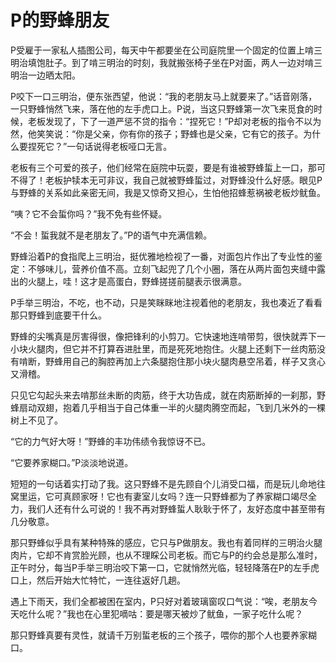 # P的野蜂朋友

P受雇于一家私人插图公司，每天中午都要坐在公司庭院里一个固定的位置上啃三明治填饱肚子。到了啃三明治的时刻，我就搬张椅子坐在P对面，两人一边对啃三明治一边晒太阳。 

P咬下一口三明治，便东张西望，他说：“我的老朋友马上就要来了。”话音刚落，一只野蜂悄然飞来，落在他的左手虎口上。P说，当这只野蜂第一次飞来觅食的时候，老板发现了，下了一道严惩不贷的指令：“捏死它！”P却对老板的指令不以为然，他笑笑说：“你是父亲，你有你的孩子；野蜂也是父亲，它有它的孩子。为什么要捏死它？”一句话说得老板哑口无言。 

老板有三个可爱的孩子，他们经常在庭院中玩耍，要是有谁被野蜂蜇上一口，那可不得了！老板护犊本无可非议，我自己就被野蜂蜇过，对野蜂没什么好感。眼见P与野蜂的关系如此亲密无间，我是又惊奇又担心，生怕他招蜂惹祸被老板炒鱿鱼。 

“咦？它不会蜇你吗？”我不免有些怀疑。 

“不会！蜇我就不是老朋友了。”P的语气中充满信赖。 

野蜂沿着P的食指爬上三明治，挺优雅地检视了一番，对面包片作出了专业性的鉴定：不够味儿，营养价值不高。立刻飞起兜了几个小圈，落在从两片面包夹缝中露出的火腿上，哇！这才是高蛋白，野蜂搓搓前腿表示很满意。 

P手举三明治，不吃，也不动，只是笑眯眯地注视着他的老朋友，我也凑近了看看那只野蜂到底要干什么。 

野蜂的尖嘴真是厉害得很，像把锋利的小剪刀。它快速地连啃带剪，很快就弄下一小块火腿肉，但它并不打算吞进肚里，而是死死地抱住。火腿上还剩下一丝肉筋没有啃断，野蜂用自己的胸腔再加上六条腿抱住那小块火腿肉悬空吊着，样子又贪心又滑稽。 

只见它勾起头来去啃那丝未断的肉筋，终于大功告成，就在肉筋断掉的一刹那，野蜂扇动双翅，抱着几乎相当于自己体重一半的火腿肉腾空而起，飞到几米外的一棵树上不见了。 

“它的力气好大呀！”野蜂的丰功伟绩令我惊讶不已。 

“它要养家糊口。”P淡淡地说道。 

短短的一句话着实打动了我。这只野蜂不是先顾自个儿消受口福，而是玩儿命地往窝里运，它可真顾家呀！它也有妻室儿女吗？连一只野蜂都为了养家糊口竭尽全力，我们人还有什么可说的！我不再对野蜂蜇人耿耿于怀了，友好态度中甚至带有几分敬意。 

那只野蜂似乎具有某种特殊的感应，它只与P做朋友。我也有着同样的三明治火腿肉片，它却不肯赏脸光顾，也从不理睬公司老板。而它与P的约会总是那么准时，正午时分，每当P手举三明治咬下第一口，它就悄然光临，轻轻降落在P的左手虎口上，然后开始大忙特忙，一连往返好几趟。 

遇上下雨天，我们全都被困在室内，P只好对着玻璃窗叹口气说：“唉，老朋友今天吃什么呢？”我也在心里犯嘀咕：要是哪天被炒了鱿鱼，一家子吃什么呢？ 

那只野蜂真要有灵性，就请千万别蜇老板的三个孩子，喂你的那个人也要养家糊口。